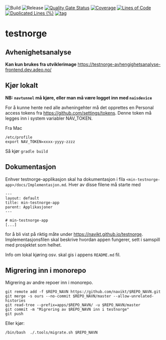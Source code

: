 ![Build](https://github.com/navikt/testnorge/workflows/Build/badge.svg)
![Release](https://github.com/navikt/testnorge/workflows/Release/badge.svg)
[![Quality Gate Status](https://sonarcloud.io/api/project_badges/measure?project=navikt_testnorge&metric=alert_status)](https://sonarcloud.io/dashboard?id=navikt_testnorge)
[![Coverage](https://sonarcloud.io/api/project_badges/measure?project=navikt_testnorge&metric=coverage)](https://sonarcloud.io/dashboard?id=navikt_testnorge)
[![Lines of Code](https://sonarcloud.io/api/project_badges/measure?project=navikt_testnorge&metric=ncloc)](https://sonarcloud.io/dashboard?id=navikt_testnorge)
[![Duplicated Lines (%)](https://sonarcloud.io/api/project_badges/measure?project=navikt_testnorge&metric=duplicated_lines_density)](https://sonarcloud.io/dashboard?id=navikt_testnorge)
[![tag](https://img.shields.io/github/v/tag/navikt/testnorge)](https://github.com/navikt/testnorge/releases)

# testnorge

## Avhenighetsanalyse

**Kan kun brukes fra utviklerimage**
https://testnorge-avhengighetsanalyse-frontend.dev.adeo.no/

## Kjør lokalt

**NB: `navtunnel` må kjøre, eller man må være logget inn med `naisdevice`**

For å kunne hente ned alle avheningehter må det opprettes en Personal access tokens fra https://github.com/settings/tokens. Denne token må legges inn i system variabler NAV_TOKEN.

Fra Mac
```
/etc/profile
export NAV_TOKEN=xxxx-yyyy-zzzz
```

Så kjør `gradle build`

## Dokumentasjon
Enhver testnorge-applikasjon skal ha dokumentasjon i fila `<min-testnorge-app>/docs/Implementasjon.md`. Hver av disse filene må starte med
```
---
layout: default
title: min-testnorge-app
parent: Applikasjoner
---

# min-testnorge-app
[...]
```
for å bli vist på riktig måte under https://navikt.github.io/testnorge.
Implementasjonsfilen skal beskrive hvordan appen fungerer, sett i samspill med prosjektet som helhet.  

Info om lokal kjøring osv. skal gis i appens `README.md` fil.

## Migrering inn i monorepo

Migrering av andre repoer inn i monorepo.
```
git remote add -f $REPO_NAVN https://github.com/navikt/$REPO_NAVN.git
git merge -s ours --no-commit $REPO_NAVN/master --allow-unrelated-histories
git read-tree --prefix=apps/$REPO_NAVN/ -u $REPO_NAVN/master
git commit -m "Migrering av $REPO_NAVN inn i testnorge"
git push
```

Eller kjør:
```
/bin/bash  ./.tools/migrate.sh $REPO_NAVN
```
